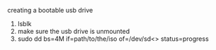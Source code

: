 creating a bootable usb drive

1. lsblk
2. make sure the usb drive is unmounted
3. sudo dd bs=4M if=path/to/the/iso of=/dev/sd<> status=progress

